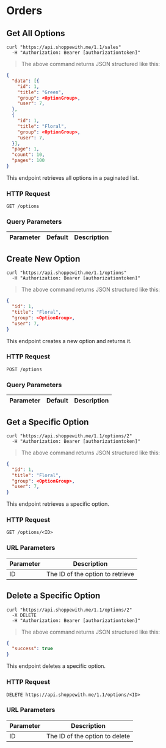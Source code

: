 # Orders

## Get All Options

```shell
curl "https://api.shoppewith.me/1.1/sales"
  -H "Authorization: Bearer [authorizationtoken]"
```

> The above command returns JSON structured like this:

```json
{
  "data": [{
    "id": 1,
    "title": "Green",
    "group": <OptionGroup>,
    "user": 7,
  },
  {
    "id": 1,
    "title": "Floral",
    "group": <OptionGroup>,
    "user": 7,
  }],
  "page": 1,
  "count": 10,
  "pages": 100
}
```

This endpoint retrieves all options in a paginated list.

### HTTP Request

`GET /options`

### Query Parameters

Parameter | Default | Description
--------- | ------- | -----------

## Create New Option

```shell
curl "https://api.shoppewith.me/1.1/options"
  -H "Authorization: Bearer [authorizationtoken]"
```

> The above command returns JSON structured like this:

```json
{
  "id": 1,
  "title": "Floral",
  "group": <OptionGroup>,
  "user": 7,
}
```

This endpoint creates a new option and returns it.

### HTTP Request

`POST /options`

### Query Parameters

Parameter | Default | Description
--------- | ------- | -----------

## Get a Specific Option

```shell
curl "https://api.shoppewith.me/1.1/options/2"
  -H "Authorization: Bearer [authorizationtoken]"
```

> The above command returns JSON structured like this:

```json
{
  "id": 1,
  "title": "Floral",
  "group": <OptionGroup>,
  "user": 7,
}
```

This endpoint retrieves a specific option.

<!-- <aside class="warning">Inside HTML code blocks like this one, you can't use Markdown, so use <code>&lt;code&gt;</code> blocks to denote code.</aside> -->

### HTTP Request

`GET /options/<ID>`

### URL Parameters

Parameter | Description
--------- | -----------
ID | The ID of the option to retrieve

## Delete a Specific Option

```shell
curl "https://api.shoppewith.me/1.1/options/2"
  -X DELETE
  -H "Authorization: Bearer [authorizationtoken]"
```

> The above command returns JSON structured like this:

```json
{
  "success": true
}
```

This endpoint deletes a specific option.

### HTTP Request

`DELETE https://api.shoppewith.me/1.1/options/<ID>`

### URL Parameters

Parameter | Description
--------- | -----------
ID | The ID of the option to delete
